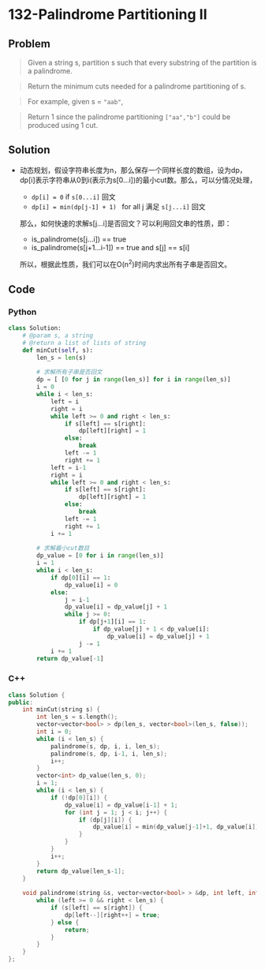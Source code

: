 # 132-Palindrome Partitioning II

## Problem

> Given a string s, partition s such that every substring of the partition is a palindrome.

> Return the minimum cuts needed for a palindrome partitioning of s.

> For example, given s = `"aab"`,

> Return 1 since the palindrome partitioning `["aa","b"]` could be produced using 1 cut.

## Solution

- 动态规划，假设字符串长度为n，那么保存一个同样长度的数组，设为dp，dp[i]表示字符串从0到i(表示为s[0...i])的最小cut数。那么，可以分情况处理，
	- `dp[i] = 0` if `s[0...i]` 回文
	- `dp[i] = min(dp[j-1] + 1) ` for all j 满足 `s[j...i]` 回文
	
	那么，如何快速的求解s[j...i]是否回文？可以利用回文串的性质，即：
	- is_palindrome(s[j...i]) == true 
	- is_palindrome(s[j+1...i-1]) == true and s[j] == s[i]
	
	所以，根据此性质，我们可以在O(n<sup>2</sup>)时间内求出所有子串是否回文。
	 
## Code

### Python

```python
class Solution:
    # @param s, a string
    # @return a list of lists of string
	def minCut(self, s):
		len_s = len(s)
		
		# 求解所有子串是否回文
		dp = [ [0 for j in range(len_s)] for i in range(len_s)]
		i = 0
		while i < len_s:
			left = i
			right = i
			while left >= 0 and right < len_s:
				if s[left] == s[right]:
					dp[left][right] = 1
				else:
					break
				left -= 1
				right += 1
			left = i-1
			right = i
			while left >= 0 and right < len_s:
				if s[left] == s[right]:
					dp[left][right] = 1
				else:
					break
				left -= 1
				right += 1
			i += 1
		
		# 求解最小cut数目
		dp_value = [0 for i in range(len_s)]
		i = 1
		while i < len_s:
			if dp[0][i] == 1:
				dp_value[i] = 0
			else:
				j = i-1
				dp_value[i] = dp_value[j] + 1
				while j >= 0:
					if dp[j+1][i] == 1:
						if dp_value[j] + 1 < dp_value[i]:
							dp_value[i] = dp_value[j] + 1
					j -= 1
			i += 1
		return dp_value[-1]

```

### C++

```cpp
class Solution {
public:
    int minCut(string s) {
        int len_s = s.length();
        vector<vector<bool> > dp(len_s, vector<bool>(len_s, false));
        int i = 0;
        while (i < len_s) {
            palindrome(s, dp, i, i, len_s);
            palindrome(s, dp, i-1, i, len_s);
            i++; 
        }
        vector<int> dp_value(len_s, 0);
        i = 1;
        while (i < len_s) {
            if (!dp[0][i]) {
                dp_value[i] = dp_value[i-1] + 1;
                for (int j = 1; j < i; j++) {
                    if (dp[j][i]) {
                        dp_value[i] = min(dp_value[j-1]+1, dp_value[i]);
                    }
                }
            }
            i++;
        }
        return dp_value[len_s-1];
    }
    
    void palindrome(string &s, vector<vector<bool> > &dp, int left, int right, int len_s) {
        while (left >= 0 && right < len_s) {
            if (s[left] == s[right]) {
                dp[left--][right++] = true;
            } else {
                return;
            }
        }
    }
};
```